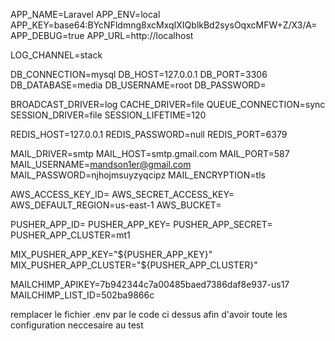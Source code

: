 ﻿APP_NAME=Laravel
APP_ENV=local
APP_KEY=base64:BYcNFldmng8xcMxqIXIQblkBd2sysOqxcMFW+Z/X3/A=
APP_DEBUG=true
APP_URL=http://localhost

LOG_CHANNEL=stack

DB_CONNECTION=mysql
DB_HOST=127.0.0.1
DB_PORT=3306
DB_DATABASE=media
DB_USERNAME=root
DB_PASSWORD=

BROADCAST_DRIVER=log
CACHE_DRIVER=file
QUEUE_CONNECTION=sync
SESSION_DRIVER=file
SESSION_LIFETIME=120

REDIS_HOST=127.0.0.1
REDIS_PASSWORD=null
REDIS_PORT=6379

MAIL_DRIVER=smtp
MAIL_HOST=smtp.gmail.com
MAIL_PORT=587
MAIL_USERNAME=mandson1er@gmail.com
MAIL_PASSWORD=njhojmsuyzyqcipz
MAIL_ENCRYPTION=tls


AWS_ACCESS_KEY_ID=
AWS_SECRET_ACCESS_KEY=
AWS_DEFAULT_REGION=us-east-1
AWS_BUCKET=

PUSHER_APP_ID=
PUSHER_APP_KEY=
PUSHER_APP_SECRET=
PUSHER_APP_CLUSTER=mt1

MIX_PUSHER_APP_KEY="${PUSHER_APP_KEY}"
MIX_PUSHER_APP_CLUSTER="${PUSHER_APP_CLUSTER}"

MAILCHIMP_APIKEY=7b942344c7a00485baed7386daf8e937-us17
MAILCHIMP_LIST_ID=502ba9866c



remplacer le fichier .env par le code ci dessus afin d'avoir toute les configuration neccesaire au test